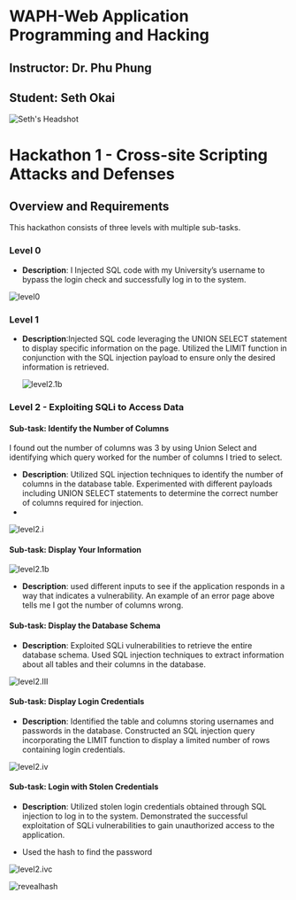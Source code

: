 # WAPH-Web Application Programming and Hacking

## Instructor: Dr. Phu Phung

## Student: Seth Okai

![Seth's Headshot](Images/headshot.jpg)

# Hackathon 1 - Cross-site Scripting Attacks and Defenses

## Overview and Requirements

This hackathon consists of three levels with multiple sub-tasks.

### Level 0

- **Description**: I  Injected SQL code with my University’s username to bypass the login check and successfully log in to the system.
  
![level0](Images/level0.png)

### Level 1

- **Description**:Injected SQL code leveraging the UNION SELECT statement to display specific information on the page. Utilized the LIMIT function in conjunction with the SQL injection payload to ensure only the desired information is retrieved.
  
  ![level2.1b](Images/levl2.1b.png)

### Level 2 - Exploiting SQLi to Access Data

#### Sub-task: Identify the Number of Columns

I found out the number of columns was 3 by using Union Select and identifying which query worked for the number of columns I tried to select.

- **Description**: Utilized SQL injection techniques to identify the number of columns in the database table. Experimented with different payloads including UNION SELECT statements to determine the correct number of columns required for injection.
- 
![level2.i](Images/2.ia.png)

#### Sub-task: Display Your Information
 ![level2.1b](Images/levl2.1b.png)

- **Description**: used different inputs to see if the application responds in a way that indicates a vulnerability. An example of an error page above tells me I got the number of columns wrong.

#### Sub-task: Display the Database Schema

- **Description**: Exploited SQLi vulnerabilities to retrieve the entire database schema. Used SQL injection techniques to extract information about all tables and their columns in the database.

![level2.III](Images/level2.III.png)


#### Sub-task: Display Login Credentials

- **Description**: Identified the table and columns storing usernames and passwords in the database. Constructed an SQL injection query incorporating the LIMIT function to display a limited number of rows containing login credentials.

![level2.iv](Images/Level2.iv.png)


#### Sub-task: Login with Stolen Credentials

- **Description**: Utilized stolen login credentials obtained through SQL injection to log in to the system. Demonstrated the successful exploitation of SQLi vulnerabilities to gain unauthorized access to the application.
  
- Used the hash to find the password
  
![level2.ivc](Images/level2.ivc.png)

![revealhash](Images/revealhash.png)


